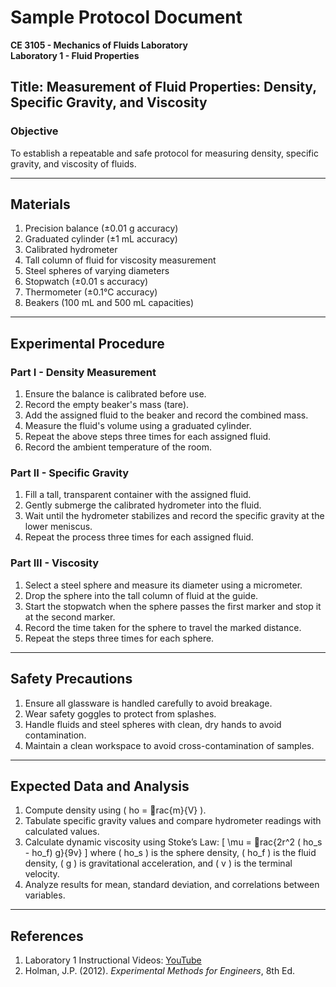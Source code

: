 
# Sample Protocol Document
**CE 3105 - Mechanics of Fluids Laboratory**  
**Laboratory 1 - Fluid Properties**  

## Title: Measurement of Fluid Properties: Density, Specific Gravity, and Viscosity

### Objective
To establish a repeatable and safe protocol for measuring density, specific gravity, and viscosity of fluids.

---

## Materials
1. Precision balance (±0.01 g accuracy)
2. Graduated cylinder (±1 mL accuracy)
3. Calibrated hydrometer
4. Tall column of fluid for viscosity measurement
5. Steel spheres of varying diameters
6. Stopwatch (±0.01 s accuracy)
7. Thermometer (±0.1°C accuracy)
8. Beakers (100 mL and 500 mL capacities)

---

## Experimental Procedure

### Part I - Density Measurement
1. Ensure the balance is calibrated before use.
2. Record the empty beaker's mass (tare).
3. Add the assigned fluid to the beaker and record the combined mass.
4. Measure the fluid's volume using a graduated cylinder.
5. Repeat the above steps three times for each assigned fluid.
6. Record the ambient temperature of the room.

### Part II - Specific Gravity
1. Fill a tall, transparent container with the assigned fluid.
2. Gently submerge the calibrated hydrometer into the fluid.
3. Wait until the hydrometer stabilizes and record the specific gravity at the lower meniscus.
4. Repeat the process three times for each assigned fluid.

### Part III - Viscosity
1. Select a steel sphere and measure its diameter using a micrometer.
2. Drop the sphere into the tall column of fluid at the guide.
3. Start the stopwatch when the sphere passes the first marker and stop it at the second marker.
4. Record the time taken for the sphere to travel the marked distance.
5. Repeat the steps three times for each sphere.

---

## Safety Precautions
1. Ensure all glassware is handled carefully to avoid breakage.
2. Wear safety goggles to protect from splashes.
3. Handle fluids and steel spheres with clean, dry hands to avoid contamination.
4. Maintain a clean workspace to avoid cross-contamination of samples.

---

## Expected Data and Analysis
1. Compute density using \( ho = rac{m}{V} \).
2. Tabulate specific gravity values and compare hydrometer readings with calculated values.
3. Calculate dynamic viscosity using Stoke’s Law:
   \[ \mu = rac{2r^2 (ho_s - ho_f) g}{9v} \]
   where \( ho_s \) is the sphere density, \( ho_f \) is the fluid density, \( g \) is gravitational acceleration, and \( v \) is the terminal velocity.
4. Analyze results for mean, standard deviation, and correlations between variables.

---

## References
1. Laboratory 1 Instructional Videos: [YouTube](https://www.youtube.com/playlist?list=example)
2. Holman, J.P. (2012). *Experimental Methods for Engineers*, 8th Ed.

